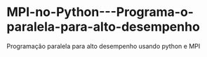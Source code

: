 # MPI-no-Python---Programa-o-paralela-para-alto-desempenho
Programação paralela para alto desempenho usando python e MPI
